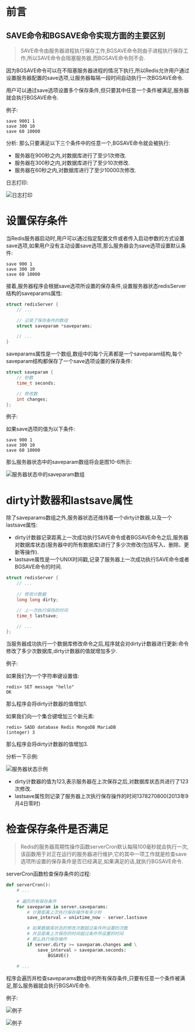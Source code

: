 # 前言
## SAVE命令和BGSAVE命令实现方面的主要区别
> SAVE命令由服务器进程执行保存工作,BGSAVE命令则由子进程执行保存工作,所以SAVE命令会阻塞服务器,而BGSAVE命令则不会.

因为BGSAVE命令可以在不阻塞服务器进程的情况下执行,所以Redis允许用户通过设置服务器配置的save选项,让服务器每隔一段时间自动执行一次BGSAVE命令.

用户可以通过save选项设置多个保存条件,但只要其中任意一个条件被满足,服务器就会执行BGSAVE命令.

例子:
```
save 9001 1
save 300 10
save 60 10000
```
分析:
那么只要满足以下三个条件中的任意一个,BGSAVE命令就会被执行:
* 服务器在900秒之内,对数据库进行了至少1次修改.
* 服务器在300秒之内,对数据库进行了至少10次修改.
* 服务器在60秒之内,对数据库进行了至少10000次修改.

日志打印:

![日志打印](https://github.com/gdufeZLYL/blog/blob/master/images/20180512233245.png)

# 设置保存条件
当Redis服务器启动时,用户可以通过指定配置文件或者传入启动参数的方式设置save选项,如果用户没有主动设置save选项,那么服务器会为save选项设置默认条件:
```
save 900 1
save 300 10
save 60 10000
```
接着,服务器程序会根据save选项所设置的保存条件,设置服务器状态redisServer结构的saveparams属性:
```c++
struct redisServer {
    // ...

    // 记录了保存条件的数组
    struct saveparam *saveparams;

    // ...
}
```
saveparams属性是一个数组,数组中的每个元素都是一个saveparam结构,每个saveparam结构都保存了一个save选项设置的保存条件:
```c++
struct saveparam {
    // 秒数
    time_t seconds;

    // 修改数
    int changes;
};
```
例子:

如果save选项的值为以下条件:
```
save 900 1
save 300 10
save 60 10000
```
那么服务器状态中的saveparam数组将会是图10-6所示:

![服务器状态中的saveparam数组](https://github.com/gdufeZLYL/blog/blob/master/images/20180513091157.png)

# dirty计数器和lastsave属性
除了saveparams数组之外,服务器状态还维持着一个dirty计数器,以及一个lastsave属性:
* dirty计数器记录距离上一次成功执行SAVE命令或者BGSAVE命令之后,服务器对数据库状态(服务器中的所有数据库)进行了多少次修改(包括写入、删除、更新等操作).
* lastsave属性是一个UNIX时间戳,记录了服务器上一次成功执行SAVE命令或者BGSAVE命令的时间.
```c++
struct redisServer {
    // ...
    
    // 修改计数器
    long long dirty;

    // 上一次执行保存的时间
    time_t lastsave;

    // ...
};
```
当服务器成功执行一个数据库修改命令之后,程序就会对dirty计数器进行更新:命令修改了多少次数据库,dirty计数器的值就增加多少.

例子:

如果我们为一个字符串键设置值:
```
redis> SET message "hello"
OK
```
那么程序会将dirty计数器的值增加1.

如果我们向一个集合键增加三个新元素:
```
redis> SADD database Redis MongoDB MariaDB
(integer) 3
```
那么程序会将dirty计数器的值增加3.

分析一下示例:

![服务器状态示例](https://github.com/gdufeZLYL/blog/blob/master/images/20180513092605.png)

* dirty计数器的值为123,表示服务器在上次保存之后,对数据库状态共进行了123次修改.
* lastsave属性则记录了服务器上次执行保存操作的时间1378270800(2013年9月4日零时)

# 检查保存条件是否满足
> Redis的服务器周期性操作函数serverCron默认每隔100毫秒就会执行一次,该函数用于对正在运行的服务器进行维护,它的其中一项工作就是检查save选项所设置的保存条件是否已经满足,如果满足的话,就执行BGSAVE命令.

serverCron函数检查保存条件的过程:
```python
def serverCron():
    # ...
    
    # 遍历所有保存条件
    for saveparam in server.saveparams:
        # 计算距离上次执行保存操作有多少秒
        save_interval = unixtime_now - server.lastsave

        # 如果数据库状态的修改次数超过条件所设置的次数
        # 并且距离上次保存的时间超过条件所设置的时间
        # 那么执行保存操作
        if server.dirty >= saveparam.changes and \
            save_interval > saveparam.seconds:
                BGSAVE()
        
    # ...
```
程序会遍历并检查saveparams数组中的所有保存条件,只要有任意一个条件被满足,那么服务器就会执行BGSAVE命令.

例子:

![例子](https://github.com/gdufeZLYL/blog/blob/master/images/20180513094000.png)

![例子](https://github.com/gdufeZLYL/blog/blob/master/images/20180513094034.png)